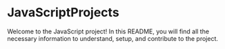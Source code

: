 # JavaScriptProjects
Welcome to the JavaScript project!
In this README, you will find all the necessary information to understand, setup,
and contribute to the project.
